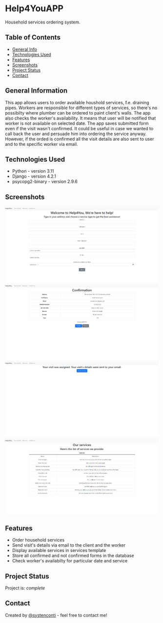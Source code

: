 # Help4YouAPP
Household services ordering system.

## Table of Contents
* [General Info](#general-information)
* [Technologies Used](#technologies-used)
* [Features](#features)
* [Screenshots](#screenshots)
* [Project Status](#project-status)
* [Contact](#contact)


## General Information
This app allows users to order available houshold services, f.e. draining pipes. Workers are responsible for different types of services,
so there's no possibilty where plumber can be ordered to paint client's walls. The app also checks the worker's availability.
It means that user will be notified that worker is not available on selected date. The app saves submitted form even if the visit
wasn't confirmed. It could be useful in case we wanted to call back the user and persuade him into ordering the service anyway.
However, if the orded is confirmed all the visit details are also sent to user and to the specific worker via email. 

## Technologies Used
- Python - version 3.11
- Django - version 4.2.1
- psycopg2-binary - version 2.9.6

## Screenshots
![Screenshot1](./screenshots/screenshot1.png)
![Screenshot2](./screenshots/screenshot2.png)
![Screenshot3](./screenshots/screenshot3.png)
![Screenshot4](./screenshots/screenshot4.png)

## Features
- Order household services
- Send visit's details via email to the client and the worker
- Display available services in services template
- Store all confirmed and not confirmed forms in the database
- Check worker's availabilty for particular date and service


## Project Status
Project is: _complete_ 


## Contact
Created by [@systenconti](https://github.com/systenconti) - feel free to contact me!
